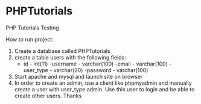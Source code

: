 # PHPTutorials
PHP Tutorials Testing


How to run project:
1) Create a database called PHPTutorials
2) create a table users with the following fields:
	- id - int(11)
	-username - varchar(100)
	-email - varchar(100)
	-user_type - varchar(20)
	-password - varchar(100)
3) Start apache and mysql and launch site on browser
4) In order to create an admin, use a client like phpmyadmin and manually create a user with user_type admin. Use this user to login and be able to create other users.
Thanks
